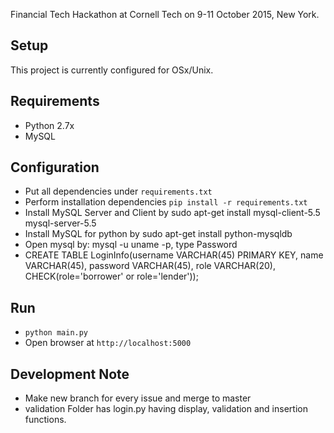 Financial Tech Hackathon at Cornell Tech on 9-11 October 2015, New York.

## Setup
This project is currently configured for OSx/Unix.

## Requirements
- Python 2.7x
- MySQL

## Configuration
- Put all dependencies under `requirements.txt`
- Perform installation dependencies `pip install -r requirements.txt`
- Install MySQL Server and Client by sudo apt-get install mysql-client-5.5 mysql-server-5.5 
- Install MySQL for python by sudo apt-get install python-mysqldb
- Open mysql by: mysql -u uname -p, type Password
- CREATE TABLE LoginInfo(username VARCHAR(45) PRIMARY KEY, name VARCHAR(45), password VARCHAR(45), role VARCHAR(20), CHECK(role='borrower' or role='lender')); 

## Run
- `python main.py`
- Open browser at `http://localhost:5000`

## Development Note
- Make new branch for every issue and merge to master
- validation Folder has login.py having display, validation and insertion functions.
